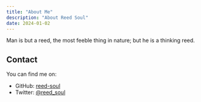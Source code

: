```yaml
---
title: "About Me"
description: "About Reed Soul"
date: 2024-01-02
---
```


Man is but a reed, the most feeble thing in nature; but he is a thinking reed.

## Contact

You can find me on:
- GitHub: [reed-soul](https://github.com/reed-soul)
- Twitter: [@reed_soul](https://x.com/reed_soul) 